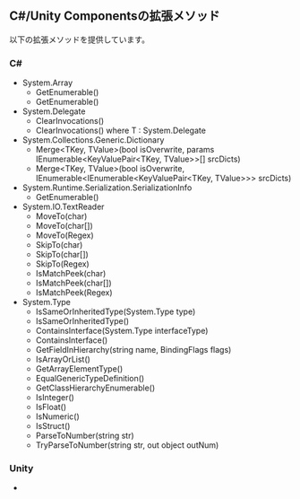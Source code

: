 ﻿## C#/Unity Componentsの拡張メソッド

以下の拡張メソッドを提供しています。

### C#

- System.Array
    - GetEnumerable()
    - GetEnumerable<T>()
- System.Delegate
    - ClearInvocations()
    - ClearInvocations<T>() where T : System.Delegate
- System.Collections.Generic.Dictionary
    - Merge<TKey, TValue>(bool isOverwrite, params IEnumerable<KeyValuePair<TKey, TValue>>[] srcDicts)
    - Merge<TKey, TValue>(bool isOverwrite, IEnumerable<IEnumerable<KeyValuePair<TKey, TValue>>> srcDicts)
- System.Runtime.Serialization.SerializationInfo
    - GetEnumerable()
- System.IO.TextReader
    - MoveTo(char)
    - MoveTo(char[])
    - MoveTo(Regex)
    - SkipTo(char)
    - SkipTo(char[])
    - SkipTo(Regex)
    - IsMatchPeek(char)
    - IsMatchPeek(char[])
    - IsMatchPeek(Regex)
- System.Type
    - IsSameOrInheritedType(System.Type type)
    - IsSameOrInheritedType<T>()
    - ContainsInterface(System.Type interfaceType)
    - ContainsInterface<T>()
    - GetFieldInHierarchy(string name, BindingFlags flags)
    - IsArrayOrList()
    - GetArrayElementType()
    - EqualGenericTypeDefinition()
    - GetClassHierarchyEnumerable()
    - IsInteger()
    - IsFloat()
    - IsNumeric()
    - IsStruct()
    - ParseToNumber(string str)
    - TryParseToNumber(string str, out object outNum)

### Unity

- 